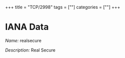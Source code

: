 +++
title = "TCP/2998"
tags = [""]
categories = [""]
+++

# IANA Data

_Name:_ realsecure

_Description:_ Real Secure

